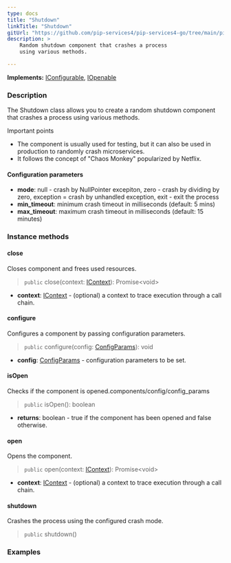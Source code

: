 ```yaml
---
type: docs
title: "Shutdown"
linkTitle: "Shutdown"
gitUrl: "https://github.com/pip-services4/pip-services4-go/tree/main/pip-services4-container-go"
description: >
    Random shutdown component that crashes a process
    using various methods.

---
```


**Implements:** [IConfigurable](../../../components/config/iconfigurable), [IOpenable](../../../components/run/iopenable)

### Description

The Shutdown class allows you to create a random shutdown component that crashes a process using various methods.

Important points

- The component is usually used for testing, but it can also be used in production to randomly crash microservices.
- It follows the concept of "Chaos Monkey" popularized by Netflix.

#### Configuration parameters

- **mode**: null - crash by NullPointer excepiton, zero - crash by dividing by zero, exception = crash by unhandled exception, exit - exit the process
- **min_timeout**: minimum crash timeout in milliseconds (default: 5 mins)
- **max_timeout**: maximum crash timeout in milliseconds (default: 15 minutes)




### Instance methods


#### close
Closes component and frees used resources.

> `public` close(context: [IContext](../../../components/context/icontext)): Promise\<void\>

- **context**: [IContext](../../../components/context/icontext) - (optional) a context to trace execution through a call chain.


#### configure
Configures a component by passing configuration parameters.

> `public` configure(config: [ConfigParams](../../../components/config/config_params)): void

- **config**: [ConfigParams](../../../commons/config/config_params) - configuration parameters to be set.


#### isOpen
Checks if the component is opened.components/config/config_params
> `public` isOpen(): boolean

- **returns**: boolean - true if the component has been opened and false otherwise.


#### open
Opens the component.

> `public` open(context: [IContext](../../../components/context/icontext)): Promise\<void\>

- **context**: [IContext](../../../components/context/icontext) - (optional) a context to trace execution through a call chain.


#### shutdown
Crashes the process using the configured crash mode.

> `public` shutdown()
 

### Examples


